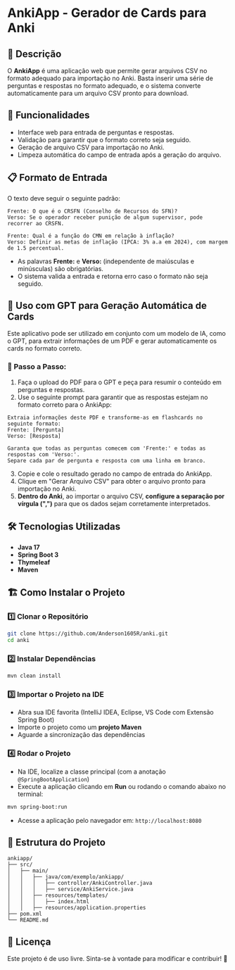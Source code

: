 # AnkiApp - Gerador de Cards para Anki

## 📌 Descrição
O **AnkiApp** é uma aplicação web que permite gerar arquivos CSV no formato adequado para importação no Anki. Basta inserir uma série de perguntas e respostas no formato adequado, e o sistema converte automaticamente para um arquivo CSV pronto para download.

## 🚀 Funcionalidades
- Interface web para entrada de perguntas e respostas.
- Validação para garantir que o formato correto seja seguido.
- Geração de arquivo CSV para importação no Anki.
- Limpeza automática do campo de entrada após a geração do arquivo.

## 📋 Formato de Entrada
O texto deve seguir o seguinte padrão:

```
Frente: O que é o CRSFN (Conselho de Recursos do SFN)?
Verso: Se o operador receber punição de algum supervisor, pode recorrer ao CRSFN.

Frente: Qual é a função do CMN em relação à inflação?
Verso: Definir as metas de inflação (IPCA: 3% a.a em 2024), com margem de 1.5 percentual.
```

- As palavras **Frente:** e **Verso:** (independente de maiúsculas e minúsculas) são obrigatórias.
- O sistema valida a entrada e retorna erro caso o formato não seja seguido.

## 🤖 Uso com GPT para Geração Automática de Cards
Este aplicativo pode ser utilizado em conjunto com um modelo de IA, como o GPT, para extrair informações de um PDF e gerar automaticamente os cards no formato correto.

### 🔹 Passo a Passo:
1. Faça o upload do PDF para o GPT e peça para resumir o conteúdo em perguntas e respostas.
2. Use o seguinte prompt para garantir que as respostas estejam no formato correto para o AnkiApp:

```
Extraia informações deste PDF e transforme-as em flashcards no seguinte formato:
Frente: [Pergunta]
Verso: [Resposta]

Garanta que todas as perguntas comecem com 'Frente:' e todas as respostas com 'Verso:'.
Separe cada par de pergunta e resposta com uma linha em branco.
```

3. Copie e cole o resultado gerado no campo de entrada do AnkiApp.
4. Clique em "Gerar Arquivo CSV" para obter o arquivo pronto para importação no Anki.
5. **Dentro do Anki**, ao importar o arquivo CSV, **configure a separação por vírgula (",")** para que os dados sejam corretamente interpretados.

## 🛠️ Tecnologias Utilizadas
- **Java 17**
- **Spring Boot 3**
- **Thymeleaf**
- **Maven**

## 🏗️ Como Instalar o Projeto
### 1️⃣ Clonar o Repositório
```sh
git clone https://github.com/Anderson1605R/anki.git
cd anki
```

### 2️⃣ Instalar Dependências
```sh
mvn clean install
```

### 3️⃣ Importar o Projeto na IDE
- Abra sua IDE favorita (IntelliJ IDEA, Eclipse, VS Code com Extensão Spring Boot)
- Importe o projeto como um **projeto Maven**
- Aguarde a sincronização das dependências

### 4️⃣ Rodar o Projeto
- Na IDE, localize a classe principal (com a anotação `@SpringBootApplication`)
- Execute a aplicação clicando em **Run** ou rodando o comando abaixo no terminal:
```sh
mvn spring-boot:run
```
- Acesse a aplicação pelo navegador em: `http://localhost:8080`

## 📂 Estrutura do Projeto
```
ankiapp/
├── src/
│   ├── main/
│   │   ├── java/com/exemplo/ankiapp/
│   │   │   ├── controller/AnkiController.java
│   │   │   ├── service/AnkiService.java
│   │   ├── resources/templates/
│   │   │   ├── index.html
│   │   ├── resources/application.properties
├── pom.xml
└── README.md
```

## 📄 Licença
Este projeto é de uso livre. Sinta-se à vontade para modificar e contribuir! 🚀

